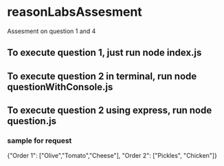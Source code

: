 # reasonLabsAssesment
Assesment on question 1 and 4


## To execute question 1, just run node index.js
## To execute question 2 in terminal, run node questionWithConsole.js
## To execute question 2 using express, run node question.js

### sample for request 
{"Order 1": ["Olive","Tomato","Cheese"],
"Order 2": ["Pickles", "Chicken"]}
